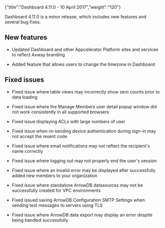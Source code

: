 {"title":"Dashboard 4.11.0 - 10 April 2017","weight":"120"} 

Dashboard 4.11.0 is a minor release, which includes new features and several bug fixes.

## New features

*   Updated Dashboard and other Appcelerator Platform sites and services to reflect Axway branding
    
*   Added feature that allows users to change the timezone in Dashboard
    

## Fixed issues

*   Fixed issue where table views may incorrectly show zero counts prior to data loading
    
*   Fixed issue where the Manage Members user detail popup window did not work consistently in all supported browsers
    
*   Fixed issue displaying ACLs with large numbers of user
    
*   Fixed issue when re-sending device authentication during sign-in may not accept the resent code
    
*   Fixed issue where email notifications may not reflect the recipient's name correctly
    
*   Fixed issue where logging out may not properly end the user's session
    
*   Fixed issue where an invalid error may be displayed after successfully added new members to your organization
    
*   Fixed issue where standalone ArrowDB datasources may not be successfully created for VPC environments
    
*   Fixed issued saving ArrowDB Configuration SMTP Settings when sending test messages to servers using TLS
    
*   Fixed issue where ArrowDB data export may display an error despite being handled successfully